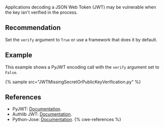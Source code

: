 Applications decoding a JSON Web Token (JWT) may be vulnerable when the key isn't verified in the process.


## Recommendation
Set the `verify` argument to `True` or use a framework that does it by default.


## Example
This example shows a PyJWT encoding call with the `verify` argument set to `False`.

{% sample src="JWTMissingSecretOrPublicKeyVerification.py" %}

## References
* PyJWT: [Documentation](https://pyjwt.readthedocs.io/en/stable/).
* Authlib JWT: [Documentation](https://docs.authlib.org/en/latest/specs/rfc7519.html).
* Python-Jose: [Documentation](https://github.com/mpdavis/python-jose).
{% cwe-references %}

